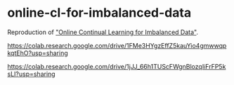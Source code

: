 # online-cl-for-imbalanced-data
Reproduction of ["Online Continual Learning for Imbalanced Data"](http://proceedings.mlr.press/v119/chrysakis20a.html).

https://colab.research.google.com/drive/1FMe3HYgzEffZ5kauYio4gmwwqpkqtEhO?usp=sharing

https://colab.research.google.com/drive/1jJJ_66h1TUScFWgnBlozqIiFrFP5ksLI?usp=sharing